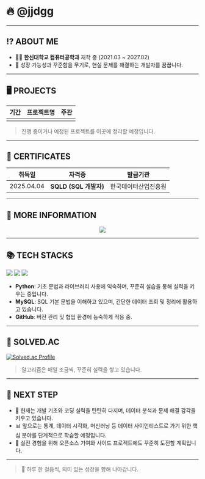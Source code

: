 # 🔥 @jjdgg

---

## ⁉️ ABOUT ME

- 👨‍💻 **한신대학교 컴퓨터공학과** 재학 중 (2021.03 ~ 2027.02)  
- 🚀 성장 가능성과 꾸준함을 무기로, 현실 문제를 해결하는 개발자를 꿈꿉니다.

---

## 🖥️ PROJECTS

| 기간 | 프로젝트명 | 주관 |
|------|-------------|------|
|      |             |      |

> 진행 중이거나 예정된 프로젝트를 이곳에 정리할 예정입니다.

---

## 💎 CERTIFICATES

| 취득일 | 자격증 | 발급기관 |
|--------|--------|-----------|
| 2025.04.04 | **SQLD (SQL 개발자)** | 한국데이터산업진흥원 |


---

## 📃 MORE INFORMATION

<p align="center">
  <a href="https://chambray-system-ff0.notion.site/20348e44797b80d5bc34e347135f7d89?source=copy_link" target="_blank">
    <img src="https://img.shields.io/badge/Notion-000000?style=for-the-badge&logo=notion&logoColor=white"/>
  </a>
</p>

---

## 📚 TECH STACKS

<p>
  <img src="https://img.shields.io/badge/Python-3776AB?style=flat&logo=python&logoColor=white"/>
  <img src="https://img.shields.io/badge/MySQL-4479A1?style=flat&logo=mysql&logoColor=white"/>
  <img src="https://img.shields.io/badge/GitHub-181717?style=flat&logo=github&logoColor=white"/>
</p>

- **Python**: 기초 문법과 라이브러리 사용에 익숙하며, 꾸준히 실습을 통해 실력을 키우는 중입니다.  
- **MySQL**: SQL 기본 문법을 이해하고 있으며, 간단한 데이터 조회 및 정리에 활용하고 있습니다.  
- **GitHub**: 버전 관리 및 협업 환경에 능숙하게 적응 중.

---

## 📜 SOLVED.AC

[![Solved.ac Profile](http://mazassumnida.wtf/api/v2/generate_badge?boj=jdg3384)](https://solved.ac/profile/jdg3384)

> 알고리즘은 매일 조금씩, 꾸준히 실력을 쌓고 있습니다.

---

## 🧭 NEXT STEP

- 📌 현재는 개발 기초와 코딩 실력을 탄탄히 다지며, 데이터 분석과 문제 해결 감각을 키우고 있습니다.  
- 📊 앞으로는 통계, 데이터 시각화, 머신러닝 등 데이터 사이언티스트로 가기 위한 핵심 분야를 단계적으로 학습할 예정입니다.  
- 🧪 실전 경험을 위해 오픈소스 기여와 사이드 프로젝트에도 꾸준히 도전할 계획입니다.

---

> 🌱 하루 한 걸음씩, 의미 있는 성장을 향해 나아갑니다.
